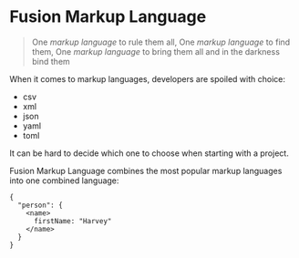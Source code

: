 # Fusion Markup Language

> One *markup language* to rule them all, One *markup language* to find them, One *markup language* to bring them all and in the darkness bind them

When it comes to markup languages, developers are spoiled with choice:

- csv
- xml
- json
- yaml
- toml

It can be hard to decide which one to choose when starting with a project.

Fusion Markup Language combines the most popular markup languages into one combined language:

```fml
{
  "person": {
    <name>
      firstName: "Harvey"
    </name>
  }
}
```
